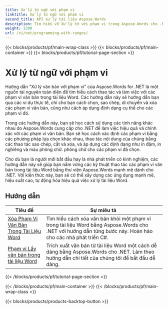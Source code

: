 ```yaml
---
title: Xử lý từ ngữ với phạm vi
linktitle: Xử lý từ ngữ với phạm vi
second_title: API xử lý tài liệu Aspose.Words
description: Tìm hiểu về Xử lý từ với phạm vi trong Aspose.Words cho .NET. Tìm hiểu cách thao tác và định dạng các phạm vi văn bản cụ thể trong tài liệu Word bằng hướng dẫn từng bước và mã mẫu.
weight: 1390
url: /vi/net/programming-with-ranges/
---
```


{{< blocks/products/pf/main-wrap-class >}}
{{< blocks/products/pf/main-container >}}
{{< blocks/products/pf/tutorial-page-section >}}

# Xử lý từ ngữ với phạm vi

Hướng dẫn "Xử lý văn bản với phạm vi" của Aspose.Words for .NET là một nguồn tài nguyên toàn diện để tìm hiểu cách thao tác và làm việc với các phạm vi văn bản trong tài liệu Word. Các hướng dẫn này sẽ hướng dẫn bạn qua các ví dụ thực tế, chỉ cho bạn cách chọn, sao chép, di chuyển và xóa các phạm vi văn bản, cũng như cách áp dụng định dạng cụ thể cho các phạm vi đó.

Trong các hướng dẫn này, bạn sẽ học cách sử dụng các tính năng khác nhau do Aspose.Words cung cấp cho .NET để làm việc hiệu quả và chính xác với các phạm vi văn bản. Bạn sẽ học cách xác định các phạm vi bằng các phương pháp lựa chọn khác nhau, thao tác nội dung của chúng bằng các thao tác sao chép, cắt và xóa, và áp dụng các định dạng như in đậm, in nghiêng và màu phông chữ. phông chữ cho các phạm vi đã chọn.

Cho dù bạn là người mới bắt đầu hay là nhà phát triển có kinh nghiệm, các hướng dẫn này sẽ giúp bạn nắm vững các kỹ thuật thao tác các phạm vi văn bản trong tài liệu Word bằng thư viện Aspose.Words mạnh mẽ dành cho .NET. Với kiến thức này, bạn sẽ có thể xây dựng các ứng dụng mạnh mẽ, hiệu suất cao, tự động hóa hiệu quả việc xử lý tài liệu Word.

 ## Hướng dẫn
| Tiêu đề | Sự miêu tả |
| --- | --- |
| [Xóa Phạm Vi Văn Bản Trong Tài Liệu Word](./ranges-delete-text/) | Tìm hiểu cách xóa văn bản khỏi một phạm vi trong tài liệu Word bằng Aspose.Words cho .NET với hướng dẫn từng bước này. Hoàn hảo cho các nhà phát triển C#. |
| [Phạm vi Lấy văn bản trong tài liệu Word](./ranges-get-text/) | Trích xuất văn bản từ tài liệu Word một cách dễ dàng bằng Aspose.Words cho .NET. Làm theo hướng dẫn chi tiết của chúng tôi để bắt đầu dễ dàng. |
{{< /blocks/products/pf/tutorial-page-section >}}

{{< /blocks/products/pf/main-container >}}
{{< /blocks/products/pf/main-wrap-class >}}

{{< blocks/products/products-backtop-button >}}
